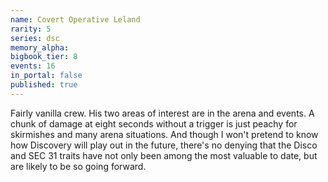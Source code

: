 ```yaml
---
name: Covert Operative Leland
rarity: 5
series: dsc
memory_alpha:
bigbook_tier: 8
events: 16
in_portal: false
published: true
---
```


Fairly vanilla crew. His two areas of interest are in the arena and events. A chunk of damage at eight seconds without a trigger is just peachy for skirmishes and many arena situations. And though I won't pretend to know how Discovery will play out in the future, there's no denying that the Disco and SEC 31 traits have not only been among the most valuable to date, but are likely to be so going forward.
